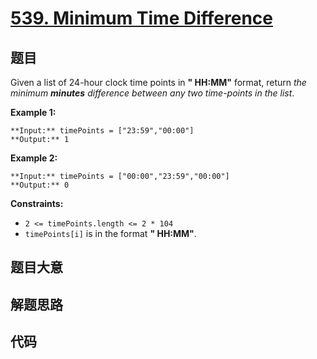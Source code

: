 # [539. Minimum Time Difference](https://leetcode.com/problems/minimum-time-difference)

## 题目

Given a list of 24-hour clock time points in **" HH:MM"** format, return _the
minimum **minutes** difference between any two time-points in the list_.



**Example 1:**

    
    
    **Input:** timePoints = ["23:59","00:00"]
    **Output:** 1
    

**Example 2:**

    
    
    **Input:** timePoints = ["00:00","23:59","00:00"]
    **Output:** 0
    



**Constraints:**

  * `2 <= timePoints.length <= 2 * 104`
  * `timePoints[i]` is in the format **" HH:MM"**.


## 题目大意

## 解题思路

## 代码

```javascript

```
